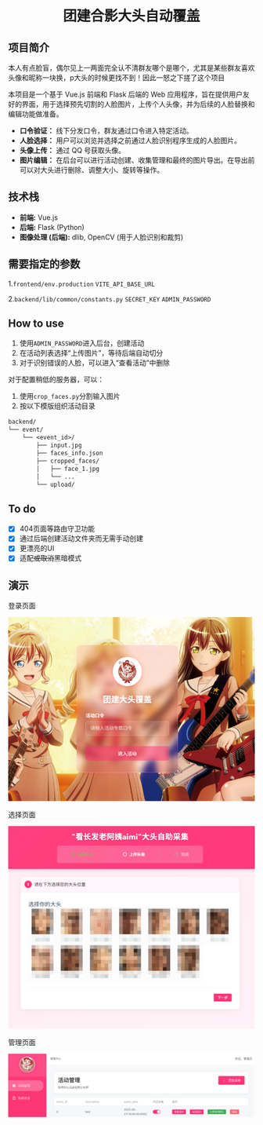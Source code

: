 <div align="center">
  <h1><b> 团建合影大头自动覆盖 </b></h1>
</div>


## 项目简介

本人有点脸盲，偶尔见上一两面完全认不清群友哪个是哪个，尤其是某些群友喜欢头像和昵称一块换，p大头的时候更找不到！因此一怒之下搓了这个项目

本项目是一个基于 Vue.js 前端和 Flask 后端的 Web 应用程序，旨在提供用户友好的界面，用于选择预先切割的人脸图片，上传个人头像，并为后续的人脸替换和编辑功能做准备。

* **口令验证：** 线下分发口令，群友通过口令进入特定活动。
* **人脸选择：** 用户可以浏览并选择之前通过人脸识别程序生成的人脸图片。
* **头像上传：** 通过 QQ 号获取头像。
* **图片编辑：** 在后台可以进行活动创建、收集管理和最终的图片导出。在导出前可以对大头进行删除、调整大小、旋转等操作。

## 技术栈

* **前端:** Vue.js
* **后端:** Flask (Python)
* **图像处理 (后端):** dlib, OpenCV (用于人脸识别和裁剪)

## 需要指定的参数
1.`frontend/env.production` `VITE_API_BASE_URL`

2.`backend/lib/common/constants.py` `SECRET_KEY` `ADMIN_PASSWORD`

## How to use
1. 使用`ADMIN_PASSWORD`进入后台，创建活动
2. 在活动列表选择“上传图片”，等待后端自动切分
3. 对于识别错误的人脸，可以进入“查看活动”中删除

对于配置稍低的服务器，可以：
1. 使用`crop_faces.py`分割输入图片
2. 按以下模版组织活动目录
```
backend/
└── event/
    └── <event_id>/
        ├── input.jpg
        ├── faces_info.json
        ├── cropped_faces/
        │   ├── face_1.jpg
        │   └── ...
        └── upload/
```

## To do
- [x] 404页面等路由守卫功能
- [x] 通过后端创建活动文件夹而无需手动创建
- [x] 更漂亮的UI
- [x] 适配~~或取消~~黑暗模式

## 演示
登录页面

![Login.png](img/Login.png)

选择页面

![Main.png](img/Main.png)

管理页面

![EventList.png](img/EventList.png)
